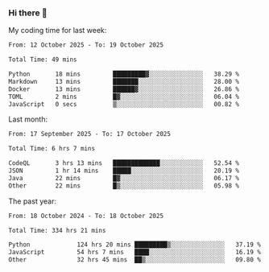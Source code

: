 ### Hi there 👋

My coding time for last week:

<!--START_SECTION:week-->

```txt
From: 12 October 2025 - To: 19 October 2025

Total Time: 49 mins

Python       18 mins         █████████▓░░░░░░░░░░░░░░░   38.29 %
Markdown     13 mins         ███████░░░░░░░░░░░░░░░░░░   28.00 %
Docker       13 mins         ██████▓░░░░░░░░░░░░░░░░░░   26.86 %
TOML         2 mins          █▓░░░░░░░░░░░░░░░░░░░░░░░   06.04 %
JavaScript   0 secs          ▒░░░░░░░░░░░░░░░░░░░░░░░░   00.82 %
```

<!--END_SECTION:week-->

Last month:

<!--START_SECTION:month-->

```txt
From: 17 September 2025 - To: 17 October 2025

Total Time: 6 hrs 7 mins

CodeQL       3 hrs 13 mins   █████████████░░░░░░░░░░░░   52.54 %
JSON         1 hr 14 mins    █████░░░░░░░░░░░░░░░░░░░░   20.19 %
Java         22 mins         █▓░░░░░░░░░░░░░░░░░░░░░░░   06.17 %
Other        22 mins         █▒░░░░░░░░░░░░░░░░░░░░░░░   05.98 %
```

<!--END_SECTION:month-->

The past year:

<!--START_SECTION:year-->

```txt
From: 18 October 2024 - To: 18 October 2025

Total Time: 334 hrs 21 mins

Python             124 hrs 20 mins █████████▒░░░░░░░░░░░░░░░   37.19 %
JavaScript         54 hrs 7 mins   ████░░░░░░░░░░░░░░░░░░░░░   16.19 %
Other              32 hrs 45 mins  ██▒░░░░░░░░░░░░░░░░░░░░░░   09.80 %
```

<!--END_SECTION:year-->
